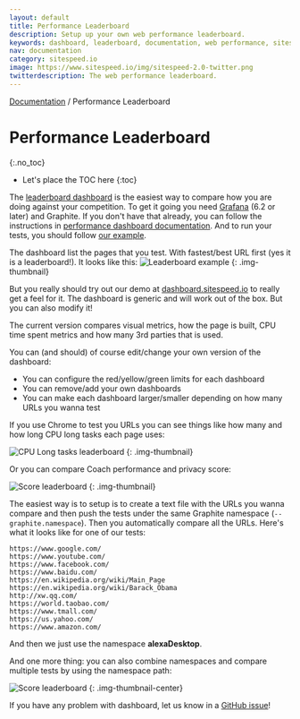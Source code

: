 ```yaml
---
layout: default
title: Performance Leaderboard
description: Setup up your own web performance leaderboard.
keywords: dashboard, leaderboard, documentation, web performance, sitespeed.io
nav: documentation
category: sitespeed.io
image: https://www.sitespeed.io/img/sitespeed-2.0-twitter.png
twitterdescription: The web performance leaderboard.
---
```


[Documentation]({{site.baseurl}}/documentation/sitespeed.io/) / Performance Leaderboard

# Performance Leaderboard
{:.no_toc}

* Let's place the TOC here
{:toc}

The [leaderboard dashboard](https://dashboard.sitespeed.io/d/000000060/leaderboard) is the easiest way to compare how you are doing against your competition. To get it going you need [Grafana](https://grafana.com) (6.2 or later) and Graphite. If you don't have that already, you can follow the instructions in [performance dashboard documentation](/documentation/sitespeed.io/performance-dashboard/#up-and-running-in-almost-5-minutes). And to run your tests, you should follow [our example](https://github.com/sitespeedio/dashboard.sitespeed.io).

The dashboard list the pages that you test. With fastest/best URL first (yes it is a leaderboard!). It looks like this:
![Leaderboard example]({{site.baseurl}}/img/leaderboard-example.png)
{: .img-thumbnail}

But you really should try out our demo at [dashboard.sitespeed.io](https://dashboard.sitespeed.io/d/000000060/leaderboard)  to really get a feel for it. The dashboard is generic and will work out of the box. But you can also modify it!

The current version compares visual metrics, how the page is built, CPU time spent metrics and how many 3rd parties that is used.

You can (and should) of course edit/change your own version of the dashboard:
* You can configure the red/yellow/green limits for each dashboard
* You can remove/add your own dashboards
* You can make each dashboard larger/smaller depending on how many URLs you wanna test

If you use Chrome to test you URLs you can see things like how many and how long CPU long tasks each page uses:

![CPU Long tasks leaderboard]({{site.baseurl}}/img/long-task-leaderboard.png)
{: .img-thumbnail}


Or you can compare Coach performance and privacy score:

![Score leaderboard]({{site.baseurl}}/img/score-leaderboard.png)
{: .img-thumbnail}


The easiest way is to setup is to create a text file with the URLs you wanna compare and then push the tests under the same Graphite namespace (`--graphite.namespace`). Then you automatically compare all the URLs.  Here's what it looks like for one of our tests:

```
https://www.google.com/
https://www.youtube.com/
https://www.facebook.com/
https://www.baidu.com/
https://en.wikipedia.org/wiki/Main_Page
https://en.wikipedia.org/wiki/Barack_Obama
http://xw.qq.com/
https://world.taobao.com/
https://www.tmall.com/
https://us.yahoo.com/
https://www.amazon.com/
```

And then we just use the namespace **alexaDesktop**. 

And one more thing: you can also combine namespaces and compare multiple tests by using the namespace path: 

![Score leaderboard]({{site.baseurl}}/img/combine-namespaces.png)
{: .img-thumbnail-center}

If you have any problem with dashboard, let us know in a [GitHub issue](https://github.com/sitespeedio/sitespeed.io/issues/new)!
